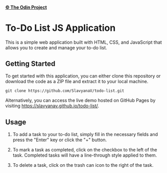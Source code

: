 #### [© The Odin Project](https://www.theodinproject.com/)

# To-Do List JS Application

This is a simple web application built with HTML, CSS, and JavaScript that allows you to create and manage your to-do list.

## Getting Started

To get started with this application, you can either clone this repository or download the code as a ZIP file and extract it to your local machine.

```
git clone https://github.com/SlavyanaV/todo-list.git
```

Alternatively, you can access the live demo hosted on GitHub Pages by visiting https://slavyanav.github.io/todo-list/.

## Usage

1. To add a task to your to-do list, simply fill in the necessary fields and press the "Enter" key or click the "+" button.

2. To mark a task as completed, click on the checkbox to the left of the task. Completed tasks will have a line-through style applied to them.

3. To delete a task, click on the trash can icon to the right of the task.
